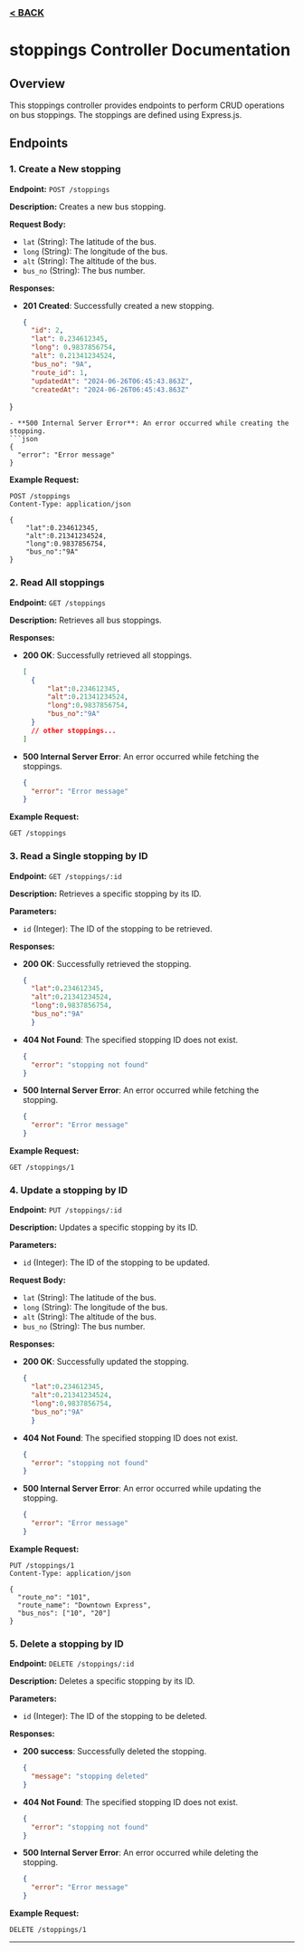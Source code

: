 ### [< BACK](../readme.md)
# stoppings Controller Documentation

## Overview
This stoppings controller provides endpoints to perform CRUD operations on bus stoppings. The stoppings are defined using Express.js.

## Endpoints

### 1. Create a New stopping
**Endpoint:** `POST /stoppings`

**Description:** Creates a new bus stopping.

**Request Body:**
- `lat` (String): The latitude of the bus.
- `long` (String): The longitude of the bus.
- `alt` (String): The altitude of the bus.
- `bus_no` (String): The bus number.

**Responses:**
- **201 Created**: Successfully created a new stopping.
  ```json
  {
    "id": 2,
    "lat": 0.234612345,
    "long": 0.9837856754,
    "alt": 0.21341234524,
    "bus_no": "9A",
    "route_id": 1,
    "updatedAt": "2024-06-26T06:45:43.863Z",
    "createdAt": "2024-06-26T06:45:43.863Z"
}
  ```
- **500 Internal Server Error**: An error occurred while creating the stopping.
  ```json
  {
    "error": "Error message"
  }
  ```

**Example Request:**
```http
POST /stoppings
Content-Type: application/json

{
    "lat":0.234612345,
    "alt":0.21341234524,
    "long":0.9837856754,
    "bus_no":"9A"
}
```

### 2. Read All stoppings
**Endpoint:** `GET /stoppings`

**Description:** Retrieves all bus stoppings.

**Responses:**
- **200 OK**: Successfully retrieved all stoppings.
  ```json
  [
    {
        "lat":0.234612345,
        "alt":0.21341234524,
        "long":0.9837856754,
        "bus_no":"9A"
    }
    // other stoppings...
  ]
  ```
- **500 Internal Server Error**: An error occurred while fetching the stoppings.
  ```json
  {
    "error": "Error message"
  }
  ```

**Example Request:**
```http
GET /stoppings
```

### 3. Read a Single stopping by ID
**Endpoint:** `GET /stoppings/:id`

**Description:** Retrieves a specific stopping by its ID.

**Parameters:**
- `id` (Integer): The ID of the stopping to be retrieved.

**Responses:**
- **200 OK**: Successfully retrieved the stopping.
  ```json
  {
    "lat":0.234612345,
    "alt":0.21341234524,
    "long":0.9837856754,
    "bus_no":"9A"
    }
  ```
- **404 Not Found**: The specified stopping ID does not exist.
  ```json
  {
    "error": "stopping not found"
  }
  ```
- **500 Internal Server Error**: An error occurred while fetching the stopping.
  ```json
  {
    "error": "Error message"
  }
  ```

**Example Request:**
```http
GET /stoppings/1
```

### 4. Update a stopping by ID
**Endpoint:** `PUT /stoppings/:id`

**Description:** Updates a specific stopping by its ID.

**Parameters:**
- `id` (Integer): The ID of the stopping to be updated.

**Request Body:**
- `lat` (String): The latitude of the bus.
- `long` (String): The longitude of the bus.
- `alt` (String): The altitude of the bus.
- `bus_no` (String): The bus number.

**Responses:**
- **200 OK**: Successfully updated the stopping.
  ```json
  {
    "lat":0.234612345,
    "alt":0.21341234524,
    "long":0.9837856754,
    "bus_no":"9A"
    }
  ```
- **404 Not Found**: The specified stopping ID does not exist.
  ```json
  {
    "error": "stopping not found"
  }
  ```
- **500 Internal Server Error**: An error occurred while updating the stopping.
  ```json
  {
    "error": "Error message"
  }
  ```

**Example Request:**
```http
PUT /stoppings/1
Content-Type: application/json

{
  "route_no": "101",
  "route_name": "Downtown Express",
  "bus_nos": ["10", "20"]
}
```

### 5. Delete a stopping by ID
**Endpoint:** `DELETE /stoppings/:id`

**Description:** Deletes a specific stopping by its ID.

**Parameters:**
- `id` (Integer): The ID of the stopping to be deleted.

**Responses:**
- **200 success**: Successfully deleted the stopping.
  ```json
  { 
    "message": "stopping deleted"
  }
  ```
- **404 Not Found**: The specified stopping ID does not exist.
  ```json
  {
    "error": "stopping not found"
  }
  ```
- **500 Internal Server Error**: An error occurred while deleting the stopping.
  ```json
  {
    "error": "Error message"
  }
  ```

**Example Request:**
```http
DELETE /stoppings/1
```

---
